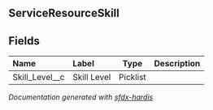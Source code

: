 ## ServiceResourceSkill

<!-- Object description -->

## Fields

| Name      | Label | Type | Description |
| :-------- | :---- | :--: | :---------- | 
| Skill_Level__c | Skill Level | Picklist | <!-- --> |




_Documentation generated with [sfdx-hardis](https://sfdx-hardis.cloudity.com)_
